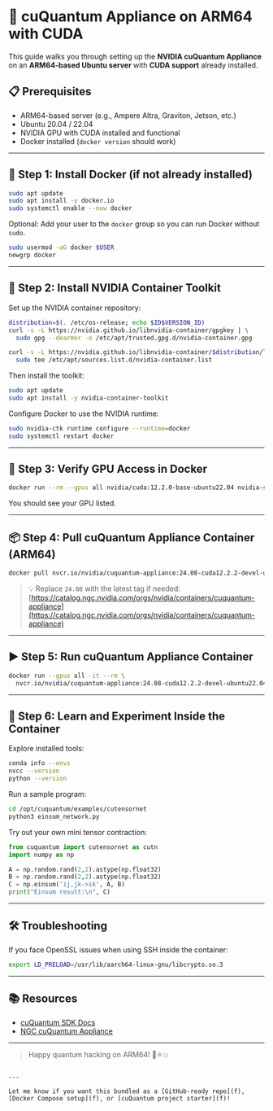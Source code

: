 # 🚀 cuQuantum Appliance on ARM64 with CUDA

This guide walks you through setting up the **NVIDIA cuQuantum Appliance** on an **ARM64-based Ubuntu server** with **CUDA support** already installed.

## 📋 Prerequisites

- ARM64-based server (e.g., Ampere Altra, Graviton, Jetson, etc.)
- Ubuntu 20.04 / 22.04
- NVIDIA GPU with CUDA installed and functional
- Docker installed (`docker version` should work)

---

## 🐳 Step 1: Install Docker (if not already installed)

```bash
sudo apt update
sudo apt install -y docker.io
sudo systemctl enable --now docker
````

Optional: Add your user to the `docker` group so you can run Docker without `sudo`.

```bash
sudo usermod -aG docker $USER
newgrp docker
```

---

## 🧰 Step 2: Install NVIDIA Container Toolkit

Set up the NVIDIA container repository:

```bash
distribution=$(. /etc/os-release; echo $ID$VERSION_ID)
curl -s -L https://nvidia.github.io/libnvidia-container/gpgkey | \
  sudo gpg --dearmor -o /etc/apt/trusted.gpg.d/nvidia-container.gpg

curl -s -L https://nvidia.github.io/libnvidia-container/$distribution/libnvidia-container.list | \
  sudo tee /etc/apt/sources.list.d/nvidia-container.list
```

Then install the toolkit:

```bash
sudo apt update
sudo apt install -y nvidia-container-toolkit
```

Configure Docker to use the NVIDIA runtime:

```bash
sudo nvidia-ctk runtime configure --runtime=docker
sudo systemctl restart docker
```

---

## 🧪 Step 3: Verify GPU Access in Docker

```bash
docker run --rm --gpus all nvidia/cuda:12.2.0-base-ubuntu22.04 nvidia-smi
```

You should see your GPU listed.

---

## 📦 Step 4: Pull cuQuantum Appliance Container (ARM64)

```bash
docker pull nvcr.io/nvidia/cuquantum-appliance:24.08-cuda12.2.2-devel-ubuntu22.04-arm64
```

> 💡 Replace `24.08` with the latest tag if needed: [https://catalog.ngc.nvidia.com/orgs/nvidia/containers/cuquantum-appliance](https://catalog.ngc.nvidia.com/orgs/nvidia/containers/cuquantum-appliance)

---

## ▶️ Step 5: Run cuQuantum Appliance Container

```bash
docker run --gpus all -it --rm \
  nvcr.io/nvidia/cuquantum-appliance:24.08-cuda12.2.2-devel-ubuntu22.04-arm64
```

---

## 🧠 Step 6: Learn and Experiment Inside the Container

Explore installed tools:

```bash
conda info --envs
nvcc --version
python --version
```

Run a sample program:

```bash
cd /opt/cuquantum/examples/cutensornet
python3 einsum_network.py
```

Try out your own mini tensor contraction:

```python
from cuquantum import cutensornet as cutn
import numpy as np

A = np.random.rand(2,2).astype(np.float32)
B = np.random.rand(2,2).astype(np.float32)
C = np.einsum('ij,jk->ik', A, B)
print("Einsum result:\n", C)
```

---

## 🛠 Troubleshooting

If you face OpenSSL issues when using SSH inside the container:

```bash
export LD_PRELOAD=/usr/lib/aarch64-linux-gnu/libcrypto.so.3
```

---

## 📚 Resources

* [cuQuantum SDK Docs](https://docs.nvidia.com/cuda/cuquantum/index.html)
* [NGC cuQuantum Appliance](https://catalog.ngc.nvidia.com/orgs/nvidia/containers/cuquantum-appliance)

---

> Happy quantum hacking on ARM64! 🧪⚛️💥

```

---

Let me know if you want this bundled as a [GitHub-ready repo](f), [Docker Compose setup](f), or [cuQuantum project starter](f)!
```

